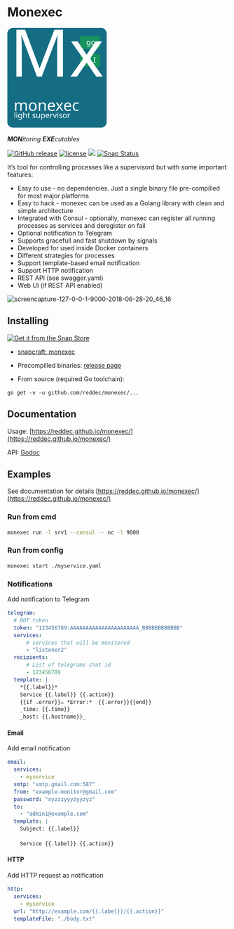 # Monexec

![Mx](docs/logo.svg)

***MON**itoring **EXE**cutables*

[![GitHub release](https://img.shields.io/github/release/reddec/monexec.svg)](https://github.com/reddec/monexec/releases)
[![license](https://img.shields.io/github/license/reddec/monexec.svg)](https://github.com/reddec/monexec)
[![](https://godoc.org/github.com/reddec/monexec/monexec?status.svg)](http://godoc.org/github.com/reddec/monexec/monexec)
[![Snap Status](https://build.snapcraft.io/badge/reddec/monexec.svg)](https://build.snapcraft.io/user/reddec/monexec)

It’s tool for controlling processes like a supervisord but with some important features:

* Easy to use - no dependencies. Just a single binary file pre-compilled for most major platforms
* Easy to hack - monexec can be used as a Golang library with clean and simple architecture
* Integrated with Consul - optionally, monexec can register all running processes as services and deregister on fail
* Optional notification to Telegram
* Supports gracefull and fast shutdown by signals
* Developed for used inside Docker containers
* Different strategies for processes
* Support template-based email notification
* Support HTTP notification
* REST API (see swagger.yaml)
* Web UI (if REST API enabled)

![screencapture-127-0-0-1-9000-2018-06-28-20_46_16](https://user-images.githubusercontent.com/6597086/42038135-c961b11a-7b1c-11e8-9437-44de6b36510c.png)

## Installing

[![Get it from the Snap Store](https://snapcraft.io/static/images/badges/en/snap-store-black.svg)](https://snapcraft.io/monexec)

* [snapcraft: monexec](https://snapcraft.io/monexec)

* Precompilled binaries: [release page](https://github.com/reddec/monexec/releases)

* From source (required Go toolchain):

```
go get -v -u github.com/reddec/monexec/...
```

## Documentation

Usage: [https://reddec.github.io/monexec/](https://reddec.github.io/monexec/)

API: [Godoc](http://godoc.org/github.com/reddec/monexec/monexec)


## Examples

See documentation for details [https://reddec.github.io/monexec/](https://reddec.github.io/monexec/)

### Run from cmd

```bash
monexec run -l srv1 --consul -- nc -l 9000
```

### Run from config

```bash
monexec start ./myservice.yaml
```

### Notifications

Add notification to Telegram

```yaml
telegram:
  # BOT token
  token: "123456789:AAAAAAAAAAAAAAAAAAAAAA_BBBBBBBBBBBB"
  services:
      # services that will be monitored
      - "listener2"
  recipients:
      # List of telegrams chat id
      - 123456789
  template: |
    *{{.label}}*
    Service {{.label}} {{.action}}
    {{if .error}}⚠️ *Error:*  {{.error}}{{end}}
    _time: {{.time}}_
    _host: {{.hostname}}_
```

#### Email

Add email notification

```yaml
email:
  services:
    - myservice
  smtp: "smtp.gmail.com:587"
  from: "example-monitor@gmail.com"
  password: "xyzzzyyyzyyzyz"
  to:
    - "admin1@example.com"
  template: |
    Subject: {{.label}}

    Service {{.label}} {{.action}}
```

#### HTTP

Add HTTP request as notification

```yaml
http:
  services:
    - myservice
  url: "http://example.com/{{.label}}/{{.action}}"
  templateFile: "./body.txt"
```